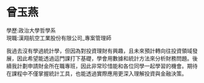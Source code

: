 # 曾玉燕  
學歷:政治大學哲學系  
現職:漢翔航空工業股份有限公司_專案管理師  

我過去沒有學過統計學，但因為對投資理財有興趣，且未來預計轉向往投資領域發展，因此希望能透過這門課打下基礎，學會用數據和統計方法來分析財務問題。後續我計劃申請財金所在職專班，因此非常珍惜能和各位同學一起學習的機會。期待在課程中不僅掌握統計工具，也能透過實際應用更深入理解投資與金融決策。
